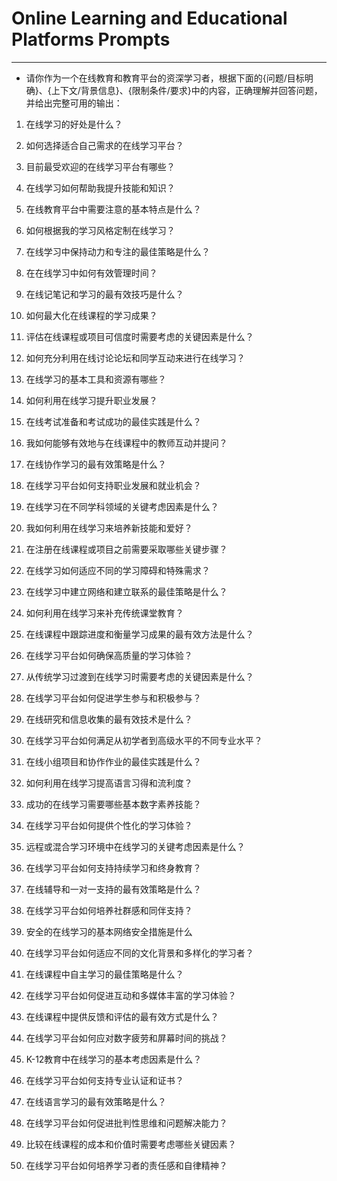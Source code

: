 # Online Learning and Educational Platforms Prompts
---
- 请你作为一个在线教育和教育平台的资深学习者，根据下面的{问题/目标明确}、{上下文/背景信息}、{限制条件/要求}中的内容，正确理解并回答问题，并给出完整可用的输出：

1. 在线学习的好处是什么？
2. 如何选择适合自己需求的在线学习平台？
3. 目前最受欢迎的在线学习平台有哪些？
4. 在线学习如何帮助我提升技能和知识？
5. 在线教育平台中需要注意的基本特点是什么？
6. 如何根据我的学习风格定制在线学习？
7. 在线学习中保持动力和专注的最佳策略是什么？
8. 在在线学习中如何有效管理时间？
9. 在线记笔记和学习的最有效技巧是什么？
10. 如何最大化在线课程的学习成果？
11. 评估在线课程或项目可信度时需要考虑的关键因素是什么？
12. 如何充分利用在线讨论论坛和同学互动来进行在线学习？
13. 在线学习的基本工具和资源有哪些？

14. 如何利用在线学习提升职业发展？
15. 在线考试准备和考试成功的最佳实践是什么？
16. 我如何能够有效地与在线课程中的教师互动并提问？
17. 在线协作学习的最有效策略是什么？
18. 在线学习平台如何支持职业发展和就业机会？
19. 在线学习在不同学科领域的关键考虑因素是什么？
20. 我如何利用在线学习来培养新技能和爱好？
21. 在注册在线课程或项目之前需要采取哪些关键步骤？
22. 在线学习如何适应不同的学习障碍和特殊需求？
23. 在线学习中建立网络和建立联系的最佳策略是什么？
24. 如何利用在线学习来补充传统课堂教育？
25. 在线课程中跟踪进度和衡量学习成果的最有效方法是什么？
26. 在线学习平台如何确保高质量的学习体验？

27. 从传统学习过渡到在线学习时需要考虑的关键因素是什么？
28. 在线学习平台如何促进学生参与和积极参与？
29. 在线研究和信息收集的最有效技术是什么？
30. 在线学习平台如何满足从初学者到高级水平的不同专业水平？
31. 在线小组项目和协作作业的最佳实践是什么？
32. 如何利用在线学习提高语言习得和流利度？
33. 成功的在线学习需要哪些基本数字素养技能？
34. 在线学习平台如何提供个性化的学习体验？
35. 远程或混合学习环境中在线学习的关键考虑因素是什么？
36. 在线学习平台如何支持持续学习和终身教育？
37. 在线辅导和一对一支持的最有效策略是什么？
38. 在线学习平台如何培养社群感和同伴支持？
39. 安全的在线学习的基本网络安全措施是什么

40. 在线学习平台如何适应不同的文化背景和多样化的学习者？
41. 在线课程中自主学习的最佳策略是什么？
42. 在线学习平台如何促进互动和多媒体丰富的学习体验？
43. 在线课程中提供反馈和评估的最有效方式是什么？
44. 在线学习平台如何应对数字疲劳和屏幕时间的挑战？
45. K-12教育中在线学习的基本考虑因素是什么？
46. 在线学习平台如何支持专业认证和证书？
47. 在线语言学习的最有效策略是什么？
48. 在线学习平台如何促进批判性思维和问题解决能力？
49. 比较在线课程的成本和价值时需要考虑哪些关键因素？
50. 在线学习平台如何培养学习者的责任感和自律精神？

